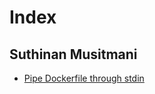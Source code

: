 # Index

## Suthinan Musitmani

* [Pipe Dockerfile through stdin](src/pipe-dockerfile-through-stdin.md)
